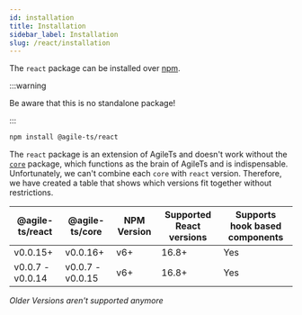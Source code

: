```yaml
---
id: installation
title: Installation
sidebar_label: Installation
slug: /react/installation
---
```


The `react` package can be installed over [npm](https://www.npmjs.com/).

:::warning

Be aware that this is no standalone package!

:::

```bash npm2yarn
npm install @agile-ts/react 
```

The `react` package is an extension of AgileTs and doesn't work without the [`core`](../core/Introduction.md) package,
which functions as the brain of AgileTs and is indispensable.
Unfortunately, we can't combine each `core` with `react` version.
Therefore, we have created a table that shows which versions fit together without restrictions.

| @agile-ts/react  | @agile-ts/core          | NPM Version              | Supported React versions | Supports hook based components    |
| ---------------- | ----------------------- | ------------------------ | -------------------------|---------------------------------- |
| v0.0.15+         | v0.0.16+                | v6+                      | 16.8+                    | Yes                               |
| v0.0.7 - v0.0.14 | v0.0.7 - v0.0.15        | v6+                      | 16.8+                    | Yes                               | 
_Older Versions aren't supported anymore_
